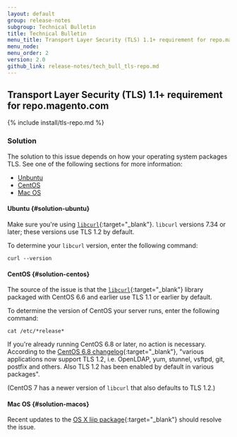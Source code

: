 ```yaml
---
layout: default 
group: release-notes
subgroup: Technical Bulletin
title: Technical Bulletin
menu_title: Transport Layer Security (TLS) 1.1+ requirement for repo.magento.com (June 30, 2016)
menu_node: 
menu_order: 2
version: 2.0
github_link: release-notes/tech_bull_tls-repo.md
---
```


## Transport Layer Security (TLS) 1.1+ requirement for repo.magento.com
{% include install/tls-repo.md %}

### Solution
The solution to this issue depends on how your operating system packages TLS. See one of the following sections for more information:

*	[Unbuntu](#solution-ubuntu)
*	[CentOS](#solution-centos)
*	[Mac OS](#solution-macos)

#### Ubuntu {#solution-ubuntu}
Make sure you're using [`libcurl`](https://curl.haxx.se/libcurl/c/CURLOPT_SSLVERSION.html){:target="_blank"}. `libcurl` versions 7.34 or later; these versions use TLS 1.2 by default.

To determine your `libcurl` version, enter the following command:

	curl --version

#### CentOS {#solution-centos}
The source of the issue is that the [`libcurl`](https://curl.haxx.se/libcurl/c/CURLOPT_SSLVERSION.html){:target="_blank"} library packaged with CentOS 6.6 and earlier use TLS 1.1 or earlier by default. 

To determine the version of CentOS your server runs, enter the following command:

	cat /etc/*release*

If you're already running CentOS 6.8 or later, no action is necessary. According to the [CentOS 6.8 changelog](https://wiki.centos.org/Manuals/ReleaseNotes/CentOS6.8){:target="_blank"}, "various applications now support TLS 1.2, i.e. OpenLDAP, yum, stunnel, vsftpd, git, postfix and others. Also TLS 1.2 has been enabled by default in various packages".

(CentOS 7 has a newer version of `libcurl` that also defaults to TLS 1.2.)

#### Mac OS {#solution-macos}
Recent updates to the [OS X liip package](http://php-osx.liip.ch){:target="_blank"} should resolve the issue.

